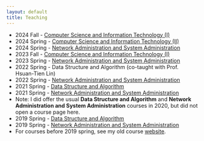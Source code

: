 ```yaml
---
layout: default
title: Teaching
---
```

 - 2024 Fall - [Computer Science and Information Technology (I)](courses/24fallcsit)
 - 2024 Spring - [Computer Science and Information Technology (II)](courses/24springcsit)
 - 2024 Spring - [Network Administration and System Administration](courses/24springnasa)
 - 2023 Fall - [Computer Science and Information Technology (I)](courses/23fallcsit)
 - 2023 Spring - [Network Administration and System Administration](courses/23springnasa)
 - 2022 Spring - Data Structure and Algorithm (co-taught with Prof. Hsuan-Tien Lin)
 - 2022 Spring - [Network Administration and System Administration](courses/22springnasa)
 - 2021 Spring - [Data Structure and Algorithm](courses/21springdsa)
 - 2021 Spring - [Network Administration and System Administration](courses/21springnasa)
 - Note: I did offer the usual __Data Structure and Algorithm__ and __Network Administration and System Administration__ courses in 2020, but did not open a course page here.
  - 2019 Spring - [Data Structure and Algorithm](courses/21springdsa)
 - 2019 Spring - [Network Administration and System Administration](courses/19springnasa)
 - For courses before 2019 spring, see my old course [website](http://www.csie.ntu.edu.tw/~hsinmu/courses/).

